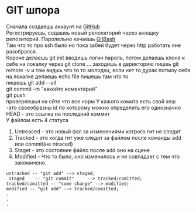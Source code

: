 # GIT шпора
  Сначала создаешь аккаунт на  [GitHub](https://github.com/)  
  Регестрируешь, содашеь новый репохиторий через вкладку репозиторий. Паролельно качаешь [GitBash](https://git-scm.com/downloads)  
  Там что то про ssh было но пока забей будет через http работать яне разобрался.  
  Короче делаешь git init вводишь логин пароль, потом делаешь клоне к себе на локалку через 
git clone ... 
заходишь в дерикторию пишеь git remote -v
и там видшь что то то молодец, если нет то дурак
потмоу себя на локалке делаешь 
echo file пишешь там что то  
  пишешь git add --all  
  git commit -m "какойто коментарий"  
  git push  
  проверяешьл на сйте что все норм
  У кажого комита есть свой хеш  
  -это своеобразны id по которому можно определить его однозначно  
  HEAD - это ссылка на последний коммит  
  У файлом есть 4 статуса  
  1. Untreaced  - это новый фал за изменениями котрого гит не следит
  2. Tracked - это когда гит уже следит за файлом после команды add или commit(не ntraced) 
  3. Staget - это состояние файло после add оно на сцене  
  4. Modified - Что то было, оно изменилось и не совпадает с тем что закомичено.  
  ```mermaid
  untracked -- "git add" --> staged;  
   staged    -- "git commit"     --> tracked/comitted;  
  tracked/comitted -- "some change" --> modified;  
  modified -- "git add" --> tracked/comitted;  
  .  
  .  
  .
  ```
